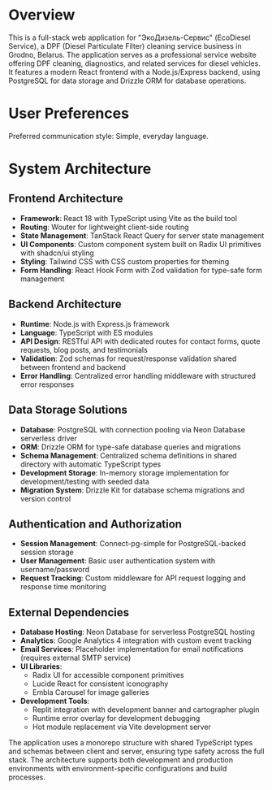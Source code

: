 # Overview

This is a full-stack web application for "ЭкоДизель-Сервис" (EcoDiesel Service), a DPF (Diesel Particulate Filter) cleaning service business in Grodno, Belarus. The application serves as a professional service website offering DPF cleaning, diagnostics, and related services for diesel vehicles. It features a modern React frontend with a Node.js/Express backend, using PostgreSQL for data storage and Drizzle ORM for database operations.

# User Preferences

Preferred communication style: Simple, everyday language.

# System Architecture

## Frontend Architecture
- **Framework**: React 18 with TypeScript using Vite as the build tool
- **Routing**: Wouter for lightweight client-side routing
- **State Management**: TanStack React Query for server state management
- **UI Components**: Custom component system built on Radix UI primitives with shadcn/ui styling
- **Styling**: Tailwind CSS with CSS custom properties for theming
- **Form Handling**: React Hook Form with Zod validation for type-safe form management

## Backend Architecture
- **Runtime**: Node.js with Express.js framework
- **Language**: TypeScript with ES modules
- **API Design**: RESTful API with dedicated routes for contact forms, quote requests, blog posts, and testimonials
- **Validation**: Zod schemas for request/response validation shared between frontend and backend
- **Error Handling**: Centralized error handling middleware with structured error responses

## Data Storage Solutions
- **Database**: PostgreSQL with connection pooling via Neon Database serverless driver
- **ORM**: Drizzle ORM for type-safe database queries and migrations
- **Schema Management**: Centralized schema definitions in shared directory with automatic TypeScript types
- **Development Storage**: In-memory storage implementation for development/testing with seeded data
- **Migration System**: Drizzle Kit for database schema migrations and version control

## Authentication and Authorization
- **Session Management**: Connect-pg-simple for PostgreSQL-backed session storage
- **User Management**: Basic user authentication system with username/password
- **Request Tracking**: Custom middleware for API request logging and response time monitoring

## External Dependencies
- **Database Hosting**: Neon Database for serverless PostgreSQL hosting
- **Analytics**: Google Analytics 4 integration with custom event tracking
- **Email Services**: Placeholder implementation for email notifications (requires external SMTP service)
- **UI Libraries**: 
  - Radix UI for accessible component primitives
  - Lucide React for consistent iconography
  - Embla Carousel for image galleries
- **Development Tools**:
  - Replit integration with development banner and cartographer plugin
  - Runtime error overlay for development debugging
  - Hot module replacement via Vite development server

The application uses a monorepo structure with shared TypeScript types and schemas between client and server, ensuring type safety across the full stack. The architecture supports both development and production environments with environment-specific configurations and build processes.